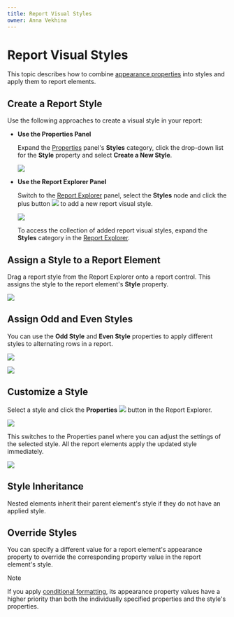 ```yaml
---
title: Report Visual Styles
owner: Anna Vekhina
---
```

# Report Visual Styles

This topic describes how to combine [appearance properties](appearance-properties.md) into styles and apply them to report elements.

## Create a Report Style

Use the following approaches to create a visual style in your report:

- **Use the Properties Panel**

    Expand the [Properties](../report-designer-tools/ui-panels/properties-panel.md) panel's **Styles** category, click the drop-down list for the **Style** property and select **Create a New Style**. 
    
    ![](../../../images/eurd-web-styles-properties-panel.png)

- **Use the Report Explorer Panel**
    
    Switch to the [Report Explorer](../report-designer-tools/ui-panels/report-explorer.md) panel, select the **Styles** node and click the plus button ![](../../../images/eurd-web-styles-create.png) to add a new report visual style.

    ![](../../../images/eurd-web-styles-in-report-explorer-add.png)

    To access the collection of added report visual styles, expand the **Styles** category in the [Report Explorer](../report-designer-tools/ui-panels/report-explorer.md).


## Assign a Style to a Report Element

Drag a report style from the Report Explorer onto a report control. This assigns the style to the report element's **Style** property.

![](../../../images/eurd-web-assign-style.png)


## Assign Odd and Even Styles

You can use the **Odd Style** and **Even Style** properties to apply different styles to alternating rows in a report.

![](../../../images/eurd-web-styleproperty-oddeven.png)

![](../../../images/eurd-web-use-oddevenstyles.png)

## Customize a Style

Select a style and click the **Properties** ![](../../../images/eurd-web-styles-edit.png) button in the Report Explorer. 

![](../../../images/eurd-web-edit-style.png)

This switches to the Properties panel where you can adjust the settings of the selected style. All the report elements apply the updated style immediately.

![](../../../images/eurd-web-customize-style.png)



## Style Inheritance

Nested elements inherit their parent element's style if they do not have an applied style. 

## Override Styles

You can specify a different value for a report element's appearance property to override the corresponding property value in the report element's style.

> [!NOTE]
> If you apply [conditional formatting](..\shape-report-data\shape-data-expression-bindings\conditionally-change-a-control-appearance.md), its appearance property values have a higher priority than both the individually specified properties and the style's properties.

